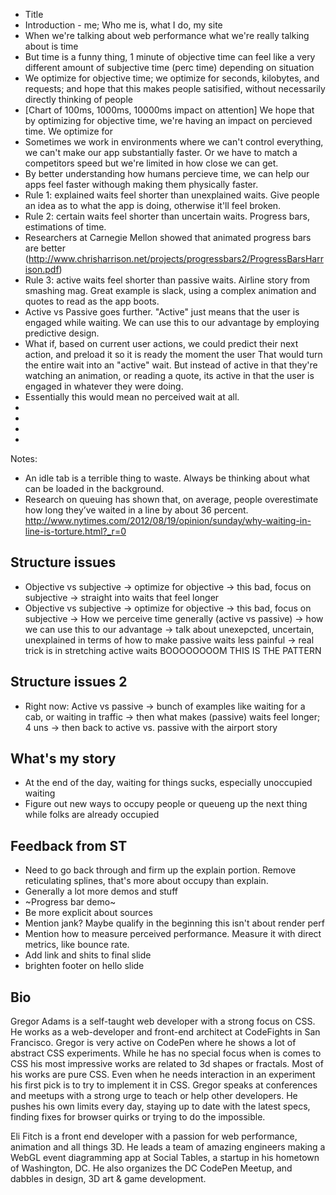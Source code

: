 * Title
* Introduction - me; Who me is, what I do, my site
* When we're talking about web performance what we're really talking about is time
* But time is a funny thing, 1 minute of objective time can feel like a very different amount of subjective time (perc time) depending on situation
* We optimize for objective time; we optimize for seconds, kilobytes, and requests; and hope that this makes people satisified, without necessarily directly thinking of people
* [Chart of 100ms, 1000ms, 10000ms impact on attention] We hope that by optimizing for objective time, we're having an impact on percieved time. We optimize for 
* Sometimes we work in environments where we can't control everything, we can't make our app substantially faster. Or we have to match a competitors speed but we're limited in how close we can get.
* By better understanding how humans percieve time, we can help our apps feel faster withough making them physically faster.
* Rule 1: explained waits feel shorter than unexplained waits. Give people an idea as to what the app is doing, otherwise it'll feel broken.
* Rule 2: certain waits feel shorter than uncertain waits. Progress bars, estimations of time.
* Researchers at Carnegie Mellon showed that animated progress bars are better (http://www.chrisharrison.net/projects/progressbars2/ProgressBarsHarrison.pdf)
* Rule 3: active waits feel shorter than passive waits. Airline story from smashing mag. Great example is slack, using a complex animation and quotes to read as the app boots.
* Active vs Passive goes further. "Active" just means that the user is engaged while waiting. We can use this to our advantage by employing predictive design.
* What if, based on current user actions, we could predict their next action, and preload it so it is ready the moment the user That would turn the entire wait into an "active" wait. But instead of active in that they're watching an animation, or reading a quote, its active in that the user is engaged in whatever they were doing.
* Essentially this would mean no perceived wait at all.
* 
* 
* 
* 

Notes:
* An idle tab is a terrible thing to waste. Always be thinking about what can be loaded in the background.
* Research on queuing has shown that, on average, people overestimate how long they’ve waited in a line by about 36 percent. http://www.nytimes.com/2012/08/19/opinion/sunday/why-waiting-in-line-is-torture.html?_r=0

## Structure issues
* Objective vs subjective -> optimize for objective -> this bad, focus on subjective -> straight into waits that feel longer
* Objective vs subjective -> optimize for objective -> this bad, focus on subjective -> How we perceive time generally (active vs passive) -> how we can use this to our advantage -> talk about unexepcted, uncertain, unexplained in terms of how to make passive waits less painful -> real trick is in stretching active waits BOOOOOOOOM THIS IS THE PATTERN

## Structure issues 2
* Right now: Active vs passive -> bunch of examples like waiting for a cab, or waiting in traffic -> then what makes (passive) waits feel longer; 4 uns -> then back to active vs. passive with the airport story

## What's my story
* At the end of the day, waiting for things sucks, especially unoccupied waiting
* Figure out new ways to occupy people or queueng up the next thing while folks are already occupied

## Feedback from ST
* Need to go back through and firm up the explain portion. Remove reticulating splines, that's more about occupy than explain.
* Generally a lot more demos and stuff
* ~Progress bar demo~
* Be more explicit about sources
* Mention jank? Maybe qualify in the beginning this isn't about render perf
* Mention how to measure perceived performance. Measure it with direct metrics, like bounce rate.
* Add link and shits to final slide
* brighten footer on hello slide


## Bio
Gregor Adams is a self-taught web developer with a strong focus on CSS. He works as a web-developer and front-end architect at CodeFights in San Francisco. Gregor is very active on CodePen where he shows a lot of abstract CSS experiments. While he has no special focus when is comes to CSS his most impressive works are related to 3d shapes or fractals. Most of his works are pure CSS. Even when he needs interaction in an experiment his first pick is to try to implement it in CSS. Gregor speaks at conferences and meetups with a strong urge to teach or help other developers. He pushes his own limits every day, staying up to date with the latest specs, finding fixes for browser quirks or trying to do the impossible.

Eli Fitch is a front end developer with a passion for web performance, animation and all things 3D. He leads a team of amazing engineers making a WebGL event diagramming app at Social Tables, a startup in his hometown of Washington, DC.  He also organizes the DC CodePen Meetup, and dabbles in design, 3D art & game development.




